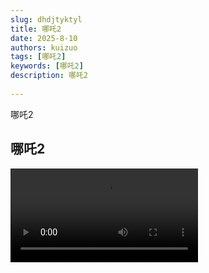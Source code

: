 ```yaml
---
slug: dhdjtyktyl
title: 哪吒2
date: 2025-8-10
authors: kuizuo
tags: [哪吒2]
keywords: [哪吒2]
description: 哪吒2
 
---
```


哪吒2

<!-- truncate -->

## 哪吒2

<video controls style="max-width: 100%; height: auto;">
    <source src="https://v3-web.douyinvod.com/4192031afaa423632c1456b5ed47d1a1/6898df1c/video/tos/cn/tos-cn-v-694b40/oYOdjH6MDE67SYsBPOFgCkJvfBfEoBAIEIgA1m/?a=6383&ch=26&cr=3&dr=0&lr=all&cd=0%7C0%7C0%7C3&cv=1&br=1197&bt=1197&cs=0&ds=6&ft=4TMWc6DhppftnKL8Cs~.C_fauVq0IngS2XGc6BdPSHxNVQdHDDjFZgMYoYNjRusZ.&mime_type=video_mp4&qs=1&rc=ZzU0Z2hpZmg0Njk2aDM5aEBpM3l0M3A5cnU6NTYzNDVpM0A0MDEyLWAuNjMxXi41LzRjYSM2Yi4wMmRzLWBhLS1kMi9zcw%3D%3D&btag=80000e00038000&cquery=100w_101v_100._101z_100o&dy_q=1754829614&feature_id=46a7bb47b4fd1280f3d3825bf2b29388&l=20250810204014779B8C1872E5B11C4F78&__vid=7536898975662050611" type="video/mp4" />
    您的浏览器不支持视频标签。
</video>
